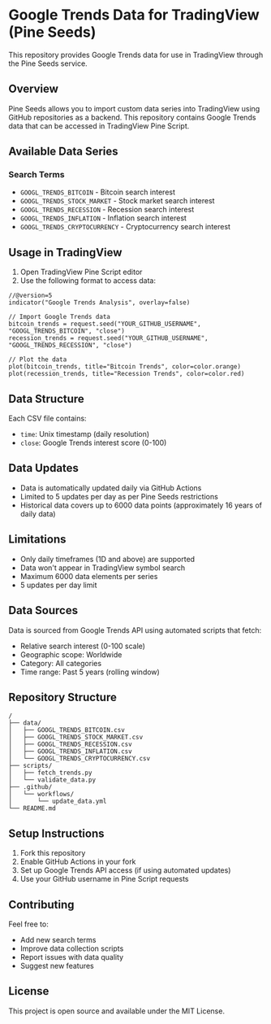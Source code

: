 # Google Trends Data for TradingView (Pine Seeds)

This repository provides Google Trends data for use in TradingView through the Pine Seeds service.

## Overview

Pine Seeds allows you to import custom data series into TradingView using GitHub repositories as a backend. This repository contains Google Trends data that can be accessed in TradingView Pine Script.

## Available Data Series

### Search Terms
- `GOOGL_TRENDS_BITCOIN` - Bitcoin search interest
- `GOOGL_TRENDS_STOCK_MARKET` - Stock market search interest  
- `GOOGL_TRENDS_RECESSION` - Recession search interest
- `GOOGL_TRENDS_INFLATION` - Inflation search interest
- `GOOGL_TRENDS_CRYPTOCURRENCY` - Cryptocurrency search interest

## Usage in TradingView

1. Open TradingView Pine Script editor
2. Use the following format to access data:
```pinescript
//@version=5
indicator("Google Trends Analysis", overlay=false)

// Import Google Trends data
bitcoin_trends = request.seed("YOUR_GITHUB_USERNAME", "GOOGL_TRENDS_BITCOIN", "close")
recession_trends = request.seed("YOUR_GITHUB_USERNAME", "GOOGL_TRENDS_RECESSION", "close")

// Plot the data
plot(bitcoin_trends, title="Bitcoin Trends", color=color.orange)
plot(recession_trends, title="Recession Trends", color=color.red)
```

## Data Structure

Each CSV file contains:
- `time`: Unix timestamp (daily resolution)
- `close`: Google Trends interest score (0-100)

## Data Updates

- Data is automatically updated daily via GitHub Actions
- Limited to 5 updates per day as per Pine Seeds restrictions
- Historical data covers up to 6000 data points (approximately 16 years of daily data)

## Limitations

- Only daily timeframes (1D and above) are supported
- Data won't appear in TradingView symbol search
- Maximum 6000 data elements per series
- 5 updates per day limit

## Data Sources

Data is sourced from Google Trends API using automated scripts that fetch:
- Relative search interest (0-100 scale)
- Geographic scope: Worldwide
- Category: All categories
- Time range: Past 5 years (rolling window)

## Repository Structure

```
/
├── data/
│   ├── GOOGL_TRENDS_BITCOIN.csv
│   ├── GOOGL_TRENDS_STOCK_MARKET.csv
│   ├── GOOGL_TRENDS_RECESSION.csv
│   ├── GOOGL_TRENDS_INFLATION.csv
│   └── GOOGL_TRENDS_CRYPTOCURRENCY.csv
├── scripts/
│   ├── fetch_trends.py
│   └── validate_data.py
├── .github/
│   └── workflows/
│       └── update_data.yml
└── README.md
```

## Setup Instructions

1. Fork this repository
2. Enable GitHub Actions in your fork
3. Set up Google Trends API access (if using automated updates)
4. Use your GitHub username in Pine Script requests

## Contributing

Feel free to:
- Add new search terms
- Improve data collection scripts
- Report issues with data quality
- Suggest new features

## License

This project is open source and available under the MIT License. 